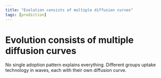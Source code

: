 ```yaml
---
title: "Evolution consists of multiple diffusion curves"
tags: [prediction]
---
```


# Evolution consists of multiple diffusion curves

No single adoption pattern explains everything. Different groups uptake technology in waves, each with their own diffusion curve.
